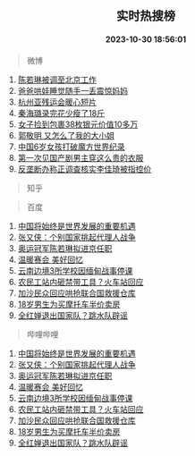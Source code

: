 <div align="center"><h2>实时热搜榜</h2><h4>2023-10-30 18:56:01</h4></div>

> 微博  

1. [陈若琳被调至北京工作](https://s.weibo.com/weibo?q=%23%E9%99%88%E8%8B%A5%E7%90%B3%E8%A2%AB%E8%B0%83%E8%87%B3%E5%8C%97%E4%BA%AC%E5%B7%A5%E4%BD%9C%23&t=31&band_rank=1&Refer=top)<br />
2. [爸爸哄娃睡觉随手一丢震惊妈妈](https://s.weibo.com/weibo?q=%23%E7%88%B8%E7%88%B8%E5%93%84%E5%A8%83%E7%9D%A1%E8%A7%89%E9%9A%8F%E6%89%8B%E4%B8%80%E4%B8%A2%E9%9C%87%E6%83%8A%E5%A6%88%E5%A6%88%23&t=31&band_rank=2&Refer=top)<br />
3. [杭州亚残运会暖心短片](https://s.weibo.com/weibo?q=%23%E6%9D%AD%E5%B7%9E%E4%BA%9A%E6%AE%8B%E8%BF%90%E4%BC%9A%E6%9A%96%E5%BF%83%E7%9F%AD%E7%89%87%23&t=31&band_rank=3&Refer=top)<br />
4. [秦海璐录完花少瘦了18斤](https://s.weibo.com/weibo?q=%23%E7%A7%A6%E6%B5%B7%E7%92%90%E5%BD%95%E5%AE%8C%E8%8A%B1%E5%B0%91%E7%98%A6%E4%BA%8618%E6%96%A4%23&t=31&band_rank=4&Refer=top)<br />
5. [女子捡到包裹38枚银元价值10多万](https://s.weibo.com/weibo?q=%23%E5%A5%B3%E5%AD%90%E6%8D%A1%E5%88%B0%E5%8C%85%E8%A3%B938%E6%9E%9A%E9%93%B6%E5%85%83%E4%BB%B7%E5%80%BC10%E5%A4%9A%E4%B8%87%23&t=31&band_rank=5&Refer=top)<br />
6. [郭敬明 又怎么了我的大小姐](https://s.weibo.com/weibo?q=%E9%83%AD%E6%95%AC%E6%98%8E%20%E5%8F%88%E6%80%8E%E4%B9%88%E4%BA%86%E6%88%91%E7%9A%84%E5%A4%A7%E5%B0%8F%E5%A7%90&t=31&band_rank=6&Refer=top)<br />
7. [中国6岁女孩打破魔方世界纪录](https://s.weibo.com/weibo?q=%23%E4%B8%AD%E5%9B%BD6%E5%B2%81%E5%A5%B3%E5%AD%A9%E6%89%93%E7%A0%B4%E9%AD%94%E6%96%B9%E4%B8%96%E7%95%8C%E7%BA%AA%E5%BD%95%23&t=31&band_rank=7&Refer=top)<br />
8. [第一次见国产剧男主穿这么贵的衣服](https://s.weibo.com/weibo?q=%23%E7%AC%AC%E4%B8%80%E6%AC%A1%E8%A7%81%E5%9B%BD%E4%BA%A7%E5%89%A7%E7%94%B7%E4%B8%BB%E7%A9%BF%E8%BF%99%E4%B9%88%E8%B4%B5%E7%9A%84%E8%A1%A3%E6%9C%8D%23&t=31&band_rank=8&Refer=top)<br />
9. [反垄断办称正调查核实李佳琦被指控价](https://s.weibo.com/weibo?q=%23%E5%8F%8D%E5%9E%84%E6%96%AD%E5%8A%9E%E7%A7%B0%E6%AD%A3%E8%B0%83%E6%9F%A5%E6%A0%B8%E5%AE%9E%E6%9D%8E%E4%BD%B3%E7%90%A6%E8%A2%AB%E6%8C%87%E6%8E%A7%E4%BB%B7%23&t=31&band_rank=9&Refer=top)<br />

> 知乎  


> 百度  

1. [中国将始终是世界发展的重要机遇](https://www.baidu.com/s?wd=%E4%B8%AD%E5%9B%BD%E5%B0%86%E5%A7%8B%E7%BB%88%E6%98%AF%E4%B8%96%E7%95%8C%E5%8F%91%E5%B1%95%E7%9A%84%E9%87%8D%E8%A6%81%E6%9C%BA%E9%81%87&sa=fyb_news&rsv_dl=fyb_news)<br />
2. [张又侠：个别国家挑起代理人战争](https://www.baidu.com/s?wd=%E5%BC%A0%E5%8F%88%E4%BE%A0%EF%BC%9A%E4%B8%AA%E5%88%AB%E5%9B%BD%E5%AE%B6%E6%8C%91%E8%B5%B7%E4%BB%A3%E7%90%86%E4%BA%BA%E6%88%98%E4%BA%89&sa=fyb_news&rsv_dl=fyb_news)<br />
3. [奥运冠军陈若琳拟进京任职](https://www.baidu.com/s?wd=%E5%A5%A5%E8%BF%90%E5%86%A0%E5%86%9B%E9%99%88%E8%8B%A5%E7%90%B3%E6%8B%9F%E8%BF%9B%E4%BA%AC%E4%BB%BB%E8%81%8C&sa=fyb_news&rsv_dl=fyb_news)<br />
4. [温暖赛会 美好回忆](https://www.baidu.com/s?wd=%E6%B8%A9%E6%9A%96%E8%B5%9B%E4%BC%9A+%E7%BE%8E%E5%A5%BD%E5%9B%9E%E5%BF%86&sa=fyb_news&rsv_dl=fyb_news)<br />
5. [云南边境3所学校因缅甸战事停课](https://www.baidu.com/s?wd=%E4%BA%91%E5%8D%97%E8%BE%B9%E5%A2%833%E6%89%80%E5%AD%A6%E6%A0%A1%E5%9B%A0%E7%BC%85%E7%94%B8%E6%88%98%E4%BA%8B%E5%81%9C%E8%AF%BE&sa=fyb_news&rsv_dl=fyb_news)<br />
6. [农民工站内砸禁带工具？火车站回应](https://www.baidu.com/s?wd=%E5%86%9C%E6%B0%91%E5%B7%A5%E7%AB%99%E5%86%85%E7%A0%B8%E7%A6%81%E5%B8%A6%E5%B7%A5%E5%85%B7%EF%BC%9F%E7%81%AB%E8%BD%A6%E7%AB%99%E5%9B%9E%E5%BA%94&sa=fyb_news&rsv_dl=fyb_news)<br />
7. [加沙民众回应哄抢联合国救援仓库](https://www.baidu.com/s?wd=%E5%8A%A0%E6%B2%99%E6%B0%91%E4%BC%97%E5%9B%9E%E5%BA%94%E5%93%84%E6%8A%A2%E8%81%94%E5%90%88%E5%9B%BD%E6%95%91%E6%8F%B4%E4%BB%93%E5%BA%93&sa=fyb_news&rsv_dl=fyb_news)<br />
8. [18岁男生为买摩托车半价卖房](https://www.baidu.com/s?wd=18%E5%B2%81%E7%94%B7%E7%94%9F%E4%B8%BA%E4%B9%B0%E6%91%A9%E6%89%98%E8%BD%A6%E5%8D%8A%E4%BB%B7%E5%8D%96%E6%88%BF&sa=fyb_news&rsv_dl=fyb_news)<br />
9. [全红婵退出国家队？跳水队辟谣](https://www.baidu.com/s?wd=%E5%85%A8%E7%BA%A2%E5%A9%B5%E9%80%80%E5%87%BA%E5%9B%BD%E5%AE%B6%E9%98%9F%EF%BC%9F%E8%B7%B3%E6%B0%B4%E9%98%9F%E8%BE%9F%E8%B0%A3&sa=fyb_news&rsv_dl=fyb_news)<br />

> 哔哩哔哩  

1. [中国将始终是世界发展的重要机遇](https://www.baidu.com/s?wd=%E4%B8%AD%E5%9B%BD%E5%B0%86%E5%A7%8B%E7%BB%88%E6%98%AF%E4%B8%96%E7%95%8C%E5%8F%91%E5%B1%95%E7%9A%84%E9%87%8D%E8%A6%81%E6%9C%BA%E9%81%87&sa=fyb_news&rsv_dl=fyb_news)<br />
2. [张又侠：个别国家挑起代理人战争](https://www.baidu.com/s?wd=%E5%BC%A0%E5%8F%88%E4%BE%A0%EF%BC%9A%E4%B8%AA%E5%88%AB%E5%9B%BD%E5%AE%B6%E6%8C%91%E8%B5%B7%E4%BB%A3%E7%90%86%E4%BA%BA%E6%88%98%E4%BA%89&sa=fyb_news&rsv_dl=fyb_news)<br />
3. [奥运冠军陈若琳拟进京任职](https://www.baidu.com/s?wd=%E5%A5%A5%E8%BF%90%E5%86%A0%E5%86%9B%E9%99%88%E8%8B%A5%E7%90%B3%E6%8B%9F%E8%BF%9B%E4%BA%AC%E4%BB%BB%E8%81%8C&sa=fyb_news&rsv_dl=fyb_news)<br />
4. [温暖赛会 美好回忆](https://www.baidu.com/s?wd=%E6%B8%A9%E6%9A%96%E8%B5%9B%E4%BC%9A+%E7%BE%8E%E5%A5%BD%E5%9B%9E%E5%BF%86&sa=fyb_news&rsv_dl=fyb_news)<br />
5. [云南边境3所学校因缅甸战事停课](https://www.baidu.com/s?wd=%E4%BA%91%E5%8D%97%E8%BE%B9%E5%A2%833%E6%89%80%E5%AD%A6%E6%A0%A1%E5%9B%A0%E7%BC%85%E7%94%B8%E6%88%98%E4%BA%8B%E5%81%9C%E8%AF%BE&sa=fyb_news&rsv_dl=fyb_news)<br />
6. [农民工站内砸禁带工具？火车站回应](https://www.baidu.com/s?wd=%E5%86%9C%E6%B0%91%E5%B7%A5%E7%AB%99%E5%86%85%E7%A0%B8%E7%A6%81%E5%B8%A6%E5%B7%A5%E5%85%B7%EF%BC%9F%E7%81%AB%E8%BD%A6%E7%AB%99%E5%9B%9E%E5%BA%94&sa=fyb_news&rsv_dl=fyb_news)<br />
7. [加沙民众回应哄抢联合国救援仓库](https://www.baidu.com/s?wd=%E5%8A%A0%E6%B2%99%E6%B0%91%E4%BC%97%E5%9B%9E%E5%BA%94%E5%93%84%E6%8A%A2%E8%81%94%E5%90%88%E5%9B%BD%E6%95%91%E6%8F%B4%E4%BB%93%E5%BA%93&sa=fyb_news&rsv_dl=fyb_news)<br />
8. [18岁男生为买摩托车半价卖房](https://www.baidu.com/s?wd=18%E5%B2%81%E7%94%B7%E7%94%9F%E4%B8%BA%E4%B9%B0%E6%91%A9%E6%89%98%E8%BD%A6%E5%8D%8A%E4%BB%B7%E5%8D%96%E6%88%BF&sa=fyb_news&rsv_dl=fyb_news)<br />
9. [全红婵退出国家队？跳水队辟谣](https://www.baidu.com/s?wd=%E5%85%A8%E7%BA%A2%E5%A9%B5%E9%80%80%E5%87%BA%E5%9B%BD%E5%AE%B6%E9%98%9F%EF%BC%9F%E8%B7%B3%E6%B0%B4%E9%98%9F%E8%BE%9F%E8%B0%A3&sa=fyb_news&rsv_dl=fyb_news)<br />
